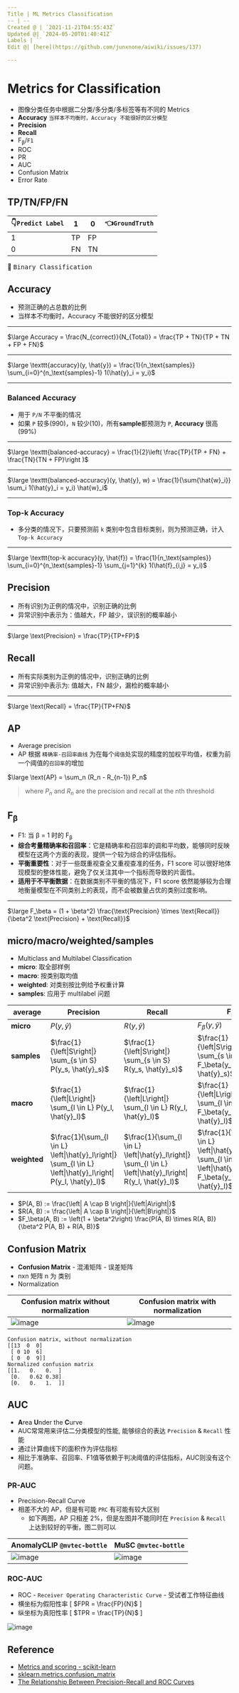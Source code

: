 ```yaml
---
Title | ML Metrics Classification
-- | --
Created @ | `2021-11-21T04:55:43Z`
Updated @| `2024-05-20T01:40:41Z`
Labels | ``
Edit @| [here](https://github.com/junxnone/aiwiki/issues/137)

---
```

# Metrics for Classification

- 图像分类任务中根据二分类/多分类/多标签等有不同的 Metrics
- **Accuracy** `当样本不均衡时，Accuracy 不能很好的区分模型`
- **Precision**
- **Recall**
- F<sub>β</sub>/`F1`
- ROC
- PR
- AUC
- Confusion Matrix
- Error Rate


## TP/TN/FP/FN

👇`Predict Label` | 1 | 0 | 👈`GroundTruth`
-- | -- | -- | --
1 | TP | FP
0 | FN | TN


:bookmark: <kbd>Binary Classification</kbd>

## Accuracy
- 预测正确的占总数的比例
- 当样本不均衡时，Accuracy 不能很好的区分模型

---

$\large Accuracy = \frac{N_{correct}}{N_{Total}} = \frac{TP + TN}{TP + TN + FP + FN}$

---

$\large \texttt{accuracy}(y, \hat{y}) = \frac{1}{n_\text{samples}} \sum_{i=0}^{n_\text{samples}-1} 1(\hat{y}_i = y_i)$

---

### Balanced Accuracy
- 用于 `P/N` 不平衡的情况
- 如果 `P` 较多(990)，`N` 较少(10)，所有**sample**都预测为 `P`,  **Accuracy** 很高(99%)

---

$\large \texttt{balanced-accuracy} = \frac{1}{2}\left( \frac{TP}{TP + FN} + \frac{TN}{TN + FP}\right )$ 

---

$\large \texttt{balanced-accuracy}(y, \hat{y}, w) = \frac{1}{\sum{\hat{w}_i}} \sum_i 1(\hat{y}_i = y_i) \hat{w}_i$

---

### Top-k Accuracy
- 多分类的情况下，只要预测前 `k` 类别中包含目标类别，则为预测正确，计入 `Top-k Accuracy`

---

$\large \texttt{top-k accuracy}(y, \hat{f}) = \frac{1}{n_\text{samples}} \sum_{i=0}^{n_\text{samples}-1} \sum_{j=1}^{k} 1(\hat{f}_{i,j} = y_i)$ 



## Precision
-  所有识别为正例的情况中，识别正确的比例
- 异常识别中表示为：值越大，FP 越少，误识别的概率越小

---

$\large \text{Precision} = \frac{TP}{TP+FP}$


## Recall
- 所有实际类别为正例的情况中，识别正确的比例
- 异常识别中表示为: 值越大，FN 越少，漏检的概率越小

---

$\large \text{Recall} = \frac{TP}{TP+FN}$


## AP
- Average precision
- AP 根据 `精确率-召回率曲线` 为在每个`阈值`处实现的精度的加权平均值，权重为前一个阈值的`召回率`的增加

$\large \text{AP} = \sum_n (R_n - R_{n-1}) P_n$

> where $P_n$ and $R_n$ are the precision and recall at the nth threshold




## F<sub>β</sub>
- F1: 当 β = 1 时的 F<sub>β</sub>
- **综合考量精确率和召回率**：它是精确率和召回率的调和平均数，能够同时反映模型在这两个方面的表现，提供一个较为综合的评估指标。
- **平衡重要性**：对于一些既重视查全又重视查准的任务，F1 score 可以很好地体现模型的整体性能，避免了仅关注其中一个指标而导致的片面性。
- **适用于不平衡数据**：在数据类别不平衡的情况下，F1 score 依然能够较为合理地衡量模型在不同类别上的表现，而不会被数量占优的类别过度影响。

---

$\large F_\beta = (1 + \beta^2) \frac{\text{Precision} \times \text{Recall}}{\beta^2 \text{Precision} + \text{Recall}}$ 


## micro/macro/weighted/samples
- Multiclass and Multilabel Classification
- **micro**: 取全部样例
- **macro**:  按类别取均值
- **weighted**: 对类别按比例给予权重计算
- **samples**: 应用于 multilabel 问题


average | Precision | Recall |F<sub>β</sub>
-- | -- | -- | --
**micro** | $P(y, \hat{y})$ | $R(y, \hat{y})$ | $F_\beta(y, \hat{y})$
**samples** | $\frac{1}{\left\|S\right\|} \sum_{s \in S} P(y_s, \hat{y}_s)$ | $\frac{1}{\left\|S\right\|} \sum_{s \in S} R(y_s, \hat{y}_s)$ | $\frac{1}{\left\|S\right\|} \sum_{s \in S} F_\beta(y_s, \hat{y}_s)$
**macro** | $\frac{1}{\left\|L\right\|} \sum_{l \in L} P(y_l, \hat{y}_l)$ | $\frac{1}{\left\|L\right\|} \sum_{l \in L} R(y_l, \hat{y}_l)$ | $\frac{1}{\left\|L\right\|} \sum_{l \in L} F_\beta(y_l, \hat{y}_l)$
**weighted** | $\frac{1}{\sum_{l \in L} \left\|\hat{y}_l\right\|} \sum_{l \in L} \left\|\hat{y}_l\right\| P(y_l, \hat{y}_l)$ | $\frac{1}{\sum_{l \in L} \left\|\hat{y}_l\right\|} \sum_{l \in L} \left\|\hat{y}_l\right\| R(y_l, \hat{y}_l)$ | $\frac{1}{\sum_{l \in L} \left\|\hat{y}_l\right\|} \sum_{l \in L} \left\|\hat{y}_l\right\| F_\beta(y_l, \hat{y}_l)$

- $P(A, B) := \frac{\left| A \cap B \right|}{\left|A\right|}$
- $R(A, B) := \frac{\left| A \cap B \right|}{\left|B\right|}$
- $F_\beta(A, B) := \left(1 + \beta^2\right) \frac{P(A, B) \times R(A, B)}{\beta^2 P(A, B) + R(A, B)}$



## Confusion Matrix
- **Confusion Matrix** - 混淆矩阵 - 误差矩阵
- nxn 矩阵 n 为 类别
- Normalization

Confusion matrix without normalization| Confusion matrix with normalization
-- | --
![image](https://user-images.githubusercontent.com/2216970/54807154-49a83f80-4cb7-11e9-9704-696ad5a13047.png) | ![image](https://user-images.githubusercontent.com/2216970/54807161-4f9e2080-4cb7-11e9-9501-7f464858fb79.png)

```
Confusion matrix, without normalization
[[13  0  0]
 [ 0 10  6]
 [ 0  0  9]]
Normalized confusion matrix
[[1.   0.   0.  ]
 [0.   0.62 0.38]
 [0.   0.   1.  ]]
```


## AUC
- **A**rea **U**nder the **C**urve
- AUC常常用来评估二分类模型的性能, 能够综合的表达 `Precision` & `Recall` 性能
- 通过计算曲线下的面积作为评估指标
- 相比于准确率、召回率、F1值等依赖于判决阈值的评估指标，AUC则没有这个问题。


### PR-AUC
- Precision-Recall Curve
- 相差不大的 AP，但是有可能 `PRC` 有可能有较大区别
  - 如下两图，AP 只相差 2%，但是左图并不能同时在 `Precision` & `Recall` 上达到较好的平衡，图二则可以

AnomalyCLIP `@mvtec-bottle` | MuSC `@mvtec-bottle`
-- | --
![image](https://github.com/junxnone/aiwiki/assets/2216970/abc34a7a-66ea-4388-b3f8-5c28c808e11a) | ![image](https://github.com/junxnone/aiwiki/assets/2216970/29835b2d-8f7a-4411-a5a3-e413222df32d)



### ROC-AUC
- ROC - `Receiver Operating Characteristic Curve` - 受试者工作特征曲线
- 横坐标为假阳性率 [ $FPR = \frac{FP}{N}$ ]
- 纵坐标为真阳性率 [ $TPR = \frac{TP}{N}$ ]

![image](https://user-images.githubusercontent.com/2216970/204750904-e664abb7-5f1d-4491-86e0-93867ee7280e.png)



## Reference
- [Metrics and scoring - scikit-learn](https://scikit-learn.org/stable/modules/model_evaluation.html#metrics-and-scoring-quantifying-the-quality-of-predictions)
- [sklearn.metrics.confusion_matrix](https://scikit-learn.org/stable/modules/generated/sklearn.metrics.confusion_matrix.html)
- [The Relationship Between Precision-Recall and ROC Curves](https://www.biostat.wisc.edu/~page/rocpr.pdf)
